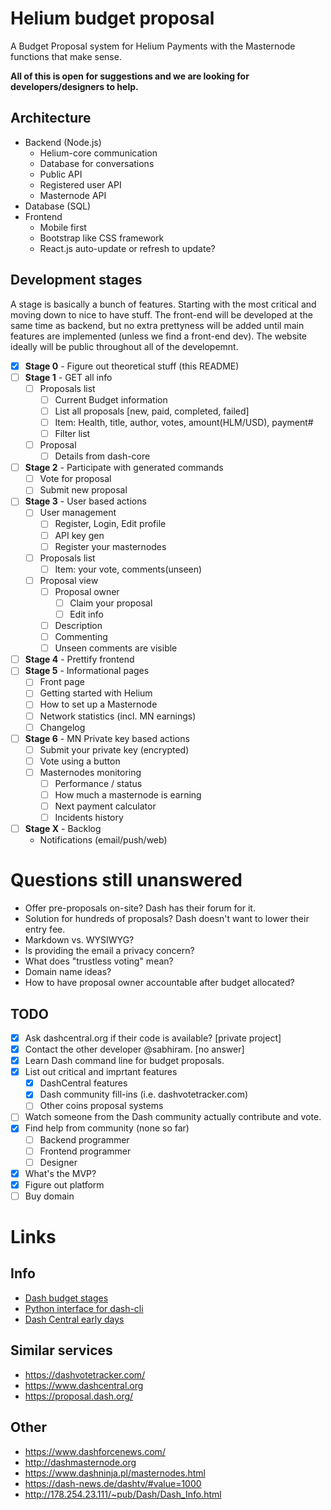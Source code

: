 # Helium budget proposal

A Budget Proposal system for Helium Payments with the Masternode functions that make sense.

**All of this is open for suggestions and we are looking for developers/designers to help.**

## Architecture

- Backend (Node.js)
	- Helium-core communication
	- Database for conversations
	- Public API
	- Registered user API
	- Masternode API
- Database (SQL)
- Frontend
	- Mobile first
	- Bootstrap like CSS framework
	- React.js auto-update or refresh to update?

## Development stages

A stage is basically a bunch of features. Starting with the most critical and moving down to nice to have stuff. The front-end will be developed at the same time as backend, but no extra prettyness will be added until main features are implemented (unless we find a front-end dev). The website ideally will be public throughout all of the developemnt.

- [x] **Stage 0** - Figure out theoretical stuff (this README)
- [ ] **Stage 1** - GET all info
	- [ ] Proposals list
		- [ ] Current Budget information
		- [ ] List all proposals [new, paid, completed, failed]
		- [ ] Item: Health, title, author, votes, amount(HLM/USD), payment#
		- [ ] Filter list
	- [ ] Proposal
		- [ ] Details from dash-core
- [ ] **Stage 2** - Participate with generated commands
	- [ ] Vote for proposal
	- [ ] Submit new proposal
- [ ] **Stage 3** - User based actions
	- [ ] User management
		- [ ] Register, Login, Edit profile
		- [ ] API key gen
		- [ ] Register your masternodes
	- [ ] Proposals list
		- [ ] Item: your vote, comments(unseen)
	- [ ] Proposal view
		- [ ] Proposal owner
			- [ ] Claim your proposal
			- [ ] Edit info
		- [ ] Description
		- [ ] Commenting
		- [ ] Unseen comments are visible
- [ ] **Stage 4** - Prettify frontend
- [ ] **Stage 5** - Informational pages
	- [ ] Front page
	- [ ] Getting started with Helium
	- [ ] How to set up a Masternode
	- [ ] Network statistics (incl. MN earnings)
	- [ ] Changelog
- [ ] **Stage 6** - MN Private key based actions
	- [ ] Submit your private key (encrypted)
	- [ ] Vote using a button
	- [ ] Masternodes monitoring
		- [ ] Performance / status
		- [ ] How much a masternode is earning
		- [ ] Next payment calculator
		- [ ] Incidents history
- [ ] **Stage X** - Backlog
	- Notifications (email/push/web)

# Questions still unanswered

- Offer pre-proposals on-site? Dash has their forum for it.
- Solution for hundreds of proposals? Dash doesn't want to lower their entry fee.
- Markdown vs. WYSIWYG?
- Is providing the email a privacy concern?
- What does "trustless voting" mean?
- Domain name ideas?
- How to have proposal owner accountable after budget allocated?

## TODO

- [x] Ask dashcentral.org if their code is available? [private project]
- [x] Contact the other developer @sabhiram. [no answer]
- [x] Learn Dash command line for budget proposals.
- [x] List out critical and imprtant features
	- [x] DashCentral features
	- [x] Dash community fill-ins (i.e. dashvotetracker.com)
	- [ ] Other coins proposal systems
- [ ] Watch someone from the Dash community actually contribute and vote.
- [x] Find help from community (none so far)
	- [ ] Backend programmer
	- [ ] Frontend programmer
	- [ ] Designer
- [x] What's the MVP?
- [x] Figure out platform
- [ ] Buy domain

# Links

## Info

- [Dash budget stages](https://github.com/dashpay/dash/blob/master/doc/masternode-budget.md)
- [Python interface for dash-cli](https://github.com/moocowmoo/dash-budget_state)
- [Dash Central early days](https://www.dash.org/forum/threads/dashcentral-org-masternode-monitoring-and-budget-voting.5924/)

## Similar services

- https://dashvotetracker.com/
- https://www.dashcentral.org
- https://proposal.dash.org/

## Other

- https://www.dashforcenews.com/
- http://dashmasternode.org
- https://www.dashninja.pl/masternodes.html
- https://dash-news.de/dashtv/#value=1000
- http://178.254.23.111/~pub/Dash/Dash_Info.html